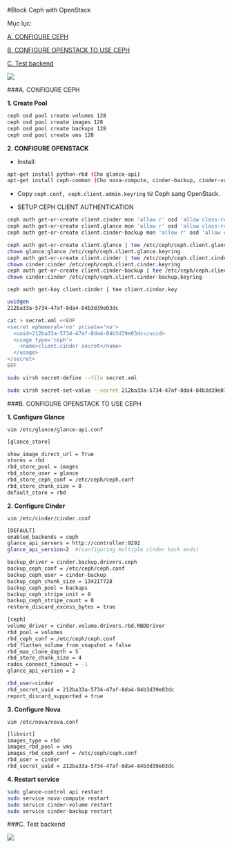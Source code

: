 #Block Ceph with OpenStack

Mục lục:

[A. CONFIGURE CEPH](#A)

[B. CONFIGURE OPENSTACK TO USE CEPH](#B)

[C. Test backend](#C)

<img src=http://i.imgur.com/cSSCBUc.png>

<a name="A"></a>
###A. CONFIGURE CEPH

**1. Create Pool**

```sh
ceph osd pool create volumes 128
ceph osd pool create images 128
ceph osd pool create backups 128
ceph osd pool create vms 128
```

**2. CONFIGURE OPENSTACK**

- Install:

```sh
apt-get install python-rbd (Cho glance-api)
apt-get install ceph-common (Cho nova-compute, cinder-backup, cinder-volume)
```

- Copy `ceph.conf, ceph.client.admin.keyring` từ Ceph sang OpenStack.

- SETUP CEPH CLIENT AUTHENTICATION

```sh
ceph auth get-or-create client.cinder mon 'allow r' osd 'allow class-read object_prefix rbd_children, allow rwx pool=volumes, allow rwx pool=vms, allow rx pool=images'
ceph auth get-or-create client.glance mon 'allow r' osd 'allow class-read object_prefix rbd_children, allow rwx pool=images'
ceph auth get-or-create client.cinder-backup mon 'allow r' osd 'allow class-read object_prefix rbd_children, allow rwx pool=backups'
```

```sh
ceph auth get-or-create client.glance | tee /etc/ceph/ceph.client.glance.keyring 
chown glance:glance /etc/ceph/ceph.client.glance.keyring
ceph auth get-or-create client.cinder | tee /etc/ceph/ceph.client.cinder.keyring 
chown cinder:cinder /etc/ceph/ceph.client.cinder.keyring
ceph auth get-or-create client.cinder-backup | tee /etc/ceph/ceph.client.cinder-backup.keyring
chown cinder:cinder /etc/ceph/ceph.client.cinder-backup.keyring
```

`ceph auth get-key client.cinder | tee client.cinder.key`
```sh
uuidgen
212ba33a-5734-47af-8da4-84b3d39e03dc
```
```sh
cat > secret.xml <<EOF
<secret ephemeral='no' private='no'>
  <uuid>212ba33a-5734-47af-8da4-84b3d39e03dc</uuid>
  <usage type='ceph'>
    <name>client.cinder secret</name>
  </usage>
</secret>
EOF
```

```sh
sudo virsh secret-define --file secret.xml

sudo virsh secret-set-value --secret 212ba33a-5734-47af-8da4-84b3d39e03dc --base64 $(cat client.cinder.key) && rm client.cinder.key secret.xml
```

<a name="B"></a>
###B. CONFIGURE OPENSTACK TO USE CEPH

**1. Configure Glance**

`vim /etc/glance/glance-api.conf`

```sh
[glance_store]

show_image_direct_url = True
stores = rbd
rbd_store_pool = images
rbd_store_user = glance
rbd_store_ceph_conf = /etc/ceph/ceph.conf
rbd_store_chunk_size = 8
default_store = rbd
```

**2. Configure Cinder**

`vim /etc/cinder/cinder.conf`

```sh
[DEFAULT]
enabled_backends = ceph
glance_api_servers = http://controller:9292
glance_api_version=2  #(configuring multiple cinder back ends)

backup_driver = cinder.backup.drivers.ceph
backup_ceph_conf = /etc/ceph/ceph.conf
backup_ceph_user = cinder-backup
backup_ceph_chunk_size = 134217728
backup_ceph_pool = backups
backup_ceph_stripe_unit = 0
backup_ceph_stripe_count = 0
restore_discard_excess_bytes = true

[ceph]
volume_driver = cinder.volume.drivers.rbd.RBDDriver
rbd_pool = volumes
rbd_ceph_conf = /etc/ceph/ceph.conf
rbd_flatten_volume_from_snapshot = false
rbd_max_clone_depth = 5
rbd_store_chunk_size = 4
rados_connect_timeout = -1
glance_api_version = 2

rbd_user=cinder
rbd_secret_uuid = 212ba33a-5734-47af-8da4-84b3d39e03dc
report_discard_supported = true
```

**3. Configure Nova**

`vim /etc/nova/nova.conf`

```sh
[libvirt]
images_type = rbd
images_rbd_pool = vms
images_rbd_ceph_conf = /etc/ceph/ceph.conf
rbd_user = cinder
rbd_secret_uuid = 212ba33a-5734-47af-8da4-84b3d39e03dc
```

**4. Restart service**

```sh
sudo glance-control api restart
sudo service nova-compute restart
sudo service cinder-volume restart
sudo service cinder-backup restart
```

<a name="C"></a>
###C. Test backend

<img src=http://i.imgur.com/6uzig1C.png>
















